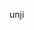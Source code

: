 unji

<!---
imqge/imqge is a ✨ special ✨ repository because its `README.md` (this file) appears on your GitHub profile.
You can click the Preview link to take a look at your changes.
--->
